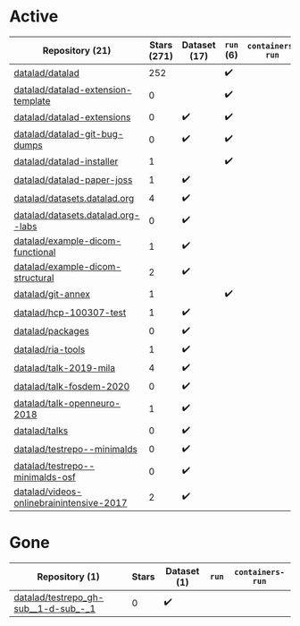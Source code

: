 # Active
| Repository (21) | Stars (271) | Dataset (17) | `run` (6) | `containers-run` |
| --- | --- | --- | --- | --- |
| [datalad/datalad](https://github.com/datalad/datalad) | 252 |  | :heavy_check_mark: |  |
| [datalad/datalad-extension-template](https://github.com/datalad/datalad-extension-template) | 0 |  | :heavy_check_mark: |  |
| [datalad/datalad-extensions](https://github.com/datalad/datalad-extensions) | 0 | :heavy_check_mark: | :heavy_check_mark: |  |
| [datalad/datalad-git-bug-dumps](https://github.com/datalad/datalad-git-bug-dumps) | 0 | :heavy_check_mark: | :heavy_check_mark: |  |
| [datalad/datalad-installer](https://github.com/datalad/datalad-installer) | 1 |  | :heavy_check_mark: |  |
| [datalad/datalad-paper-joss](https://github.com/datalad/datalad-paper-joss) | 1 | :heavy_check_mark: |  |  |
| [datalad/datasets.datalad.org](https://github.com/datalad/datasets.datalad.org) | 4 | :heavy_check_mark: |  |  |
| [datalad/datasets.datalad.org--labs](https://github.com/datalad/datasets.datalad.org--labs) | 0 | :heavy_check_mark: |  |  |
| [datalad/example-dicom-functional](https://github.com/datalad/example-dicom-functional) | 1 | :heavy_check_mark: |  |  |
| [datalad/example-dicom-structural](https://github.com/datalad/example-dicom-structural) | 2 | :heavy_check_mark: |  |  |
| [datalad/git-annex](https://github.com/datalad/git-annex) | 1 |  | :heavy_check_mark: |  |
| [datalad/hcp-100307-test](https://github.com/datalad/hcp-100307-test) | 1 | :heavy_check_mark: |  |  |
| [datalad/packages](https://github.com/datalad/packages) | 0 | :heavy_check_mark: |  |  |
| [datalad/ria-tools](https://github.com/datalad/ria-tools) | 1 | :heavy_check_mark: |  |  |
| [datalad/talk-2019-mila](https://github.com/datalad/talk-2019-mila) | 4 | :heavy_check_mark: |  |  |
| [datalad/talk-fosdem-2020](https://github.com/datalad/talk-fosdem-2020) | 0 | :heavy_check_mark: |  |  |
| [datalad/talk-openneuro-2018](https://github.com/datalad/talk-openneuro-2018) | 1 | :heavy_check_mark: |  |  |
| [datalad/talks](https://github.com/datalad/talks) | 0 | :heavy_check_mark: |  |  |
| [datalad/testrepo--minimalds](https://github.com/datalad/testrepo--minimalds) | 0 | :heavy_check_mark: |  |  |
| [datalad/testrepo--minimalds-osf](https://github.com/datalad/testrepo--minimalds-osf) | 0 | :heavy_check_mark: |  |  |
| [datalad/videos-onlinebrainintensive-2017](https://github.com/datalad/videos-onlinebrainintensive-2017) | 2 | :heavy_check_mark: |  |  |

# Gone
| Repository (1) | Stars | Dataset (1) | `run` | `containers-run` |
| --- | --- | --- | --- | --- |
| [datalad/testrepo_gh-sub__1-d-sub_-_1](https://github.com/datalad/testrepo_gh-sub__1-d-sub_-_1) | 0 | :heavy_check_mark: |  |  |
